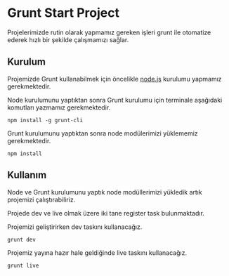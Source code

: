 **Grunt Start Project**
=======================

Projelerimizde rutin olarak yapmamız gereken işleri grunt ile otomatize ederek hızlı bir şekilde çalışmamızı sağlar.

**Kurulum**
-----------
Projemizde Grunt kullanabilmek için öncelikle [node.js](http://nodejs.org) kurulumu yapmamız gerekmektedir.

Node kurulumunu yaptıktan sonra Grunt kurulumu için terminale aşağıdaki komutları yazmamız gerekmektedir.

    npm install -g grunt-cli

Grunt kurulumunu yaptıktan sonra node modülerimizi yüklememiz gerekmektedir.

    npm install

**Kullanım**
-------
Node ve Grunt kurulumunu yaptık node modüllerimizi yükledik artık projemizi çalıştırabiliriz.

Projede dev ve live olmak üzere iki tane register task bulunmaktadır.

Projemizi geliştirirken dev taskını kullanacağız.

    grunt dev

Projemiz yayına hazır hale geldiğinde live taskını kullanacağız.

    grunt live


